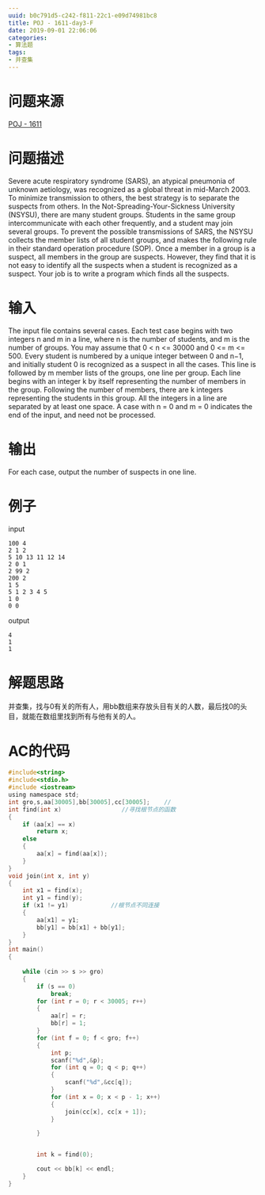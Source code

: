 ```yaml
---
uuid: b0c791d5-c242-f811-22c1-e09d74981bc8
title: POJ - 1611-day3-F
date: 2019-09-01 22:06:06
categories:
- 算法题
tags:
- 并查集
---
```

<meta http-equiv="Content-Security-Policy" content="upgrade-insecure-requests">

# 问题来源

[POJ - 1611](http://poj.org/problem?id=1611)
# 问题描述
Severe acute respiratory syndrome (SARS), an atypical pneumonia of unknown aetiology, was recognized as a global threat in mid-March 2003. To minimize transmission to others, the best strategy is to separate the suspects from others.
In the Not-Spreading-Your-Sickness University (NSYSU), there are many student groups. Students in the same group intercommunicate with each other frequently, and a student may join several groups. To prevent the possible transmissions of SARS, the NSYSU collects the member lists of all student groups, and makes the following rule in their standard operation procedure (SOP). 
Once a member in a group is a suspect, all members in the group are suspects. 
However, they find that it is not easy to identify all the suspects when a student is recognized as a suspect. Your job is to write a program which finds all the suspects.
# 输入
The input file contains several cases. Each test case begins with two integers n and m in a line, where n is the number of students, and m is the number of groups. You may assume that 0 < n <= 30000 and 0 <= m <= 500. Every student is numbered by a unique integer between 0 and n−1, and initially student 0 is recognized as a suspect in all the cases. This line is followed by m member lists of the groups, one line per group. Each line begins with an integer k by itself representing the number of members in the group. Following the number of members, there are k integers representing the students in this group. All the integers in a line are separated by at least one space. 
A case with n = 0 and m = 0 indicates the end of the input, and need not be processed.
# 输出
For each case, output the number of suspects in one line.
# 例子
input

```
100 4
2 1 2
5 10 13 11 12 14
2 0 1
2 99 2
200 2
1 5
5 1 2 3 4 5
1 0
0 0
```

output

```
4
1
1
```

# 解题思路
并查集，找与0有关的所有人，用bb数组来存放头目有关的人数，最后找0的头目，就能在数组里找到所有与他有关的人。
# AC的代码

```c
#include<string>
#include<stdio.h>
#include <iostream>
using namespace std;
int gro,s,aa[30005],bb[30005],cc[30005];    //
int find(int x)                 //寻找根节点的函数
{
	if (aa[x] == x)
		return x;
	else
	{
		aa[x] = find(aa[x]);
	}
}
void join(int x, int y)
{
	int x1 = find(x);
	int y1 = find(y);
	if (x1 != y1)            //根节点不同连接
	{
		aa[x1] = y1;
		bb[y1] = bb[x1] + bb[y1];
	}
}
int main()
{
	
	while (cin >> s >> gro)
	{
		if (s == 0)
			break;
		for (int r = 0; r < 30005; r++)
		{
			aa[r] = r;
			bb[r] = 1;
		}
		for (int f = 0; f < gro; f++)
		{
			int p;
			scanf("%d",&p);
			for (int q = 0; q < p; q++)
			{
				scanf("%d",&cc[q]);
			}
			for (int x = 0; x < p - 1; x++)
			{
				join(cc[x], cc[x + 1]);
			}

		}


		int k = find(0);

		cout << bb[k] << endl;
	}
}

```

